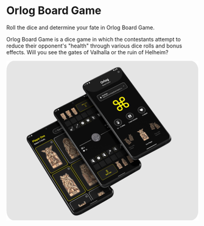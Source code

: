 # Orlog Board Game

Roll the dice and determine your fate in Orlog Board Game.

Orlog Board Game is a dice game in which the contestants attempt to reduce their opponent's "health" through various dice rolls and bonus effects. Will you see the gates of Valhalla or the ruin of Helheim?

<img src="/demonstration/mockup.png"/><br>

